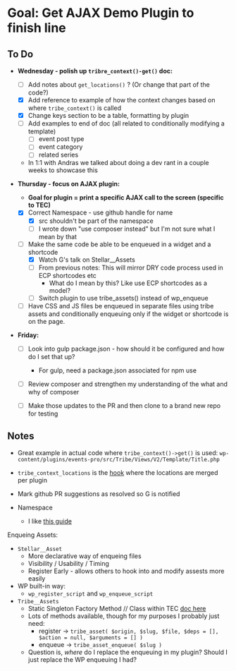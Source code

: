 # Goal: Get AJAX Demo Plugin to finish line

## To Do
- **Wednesday - polish up `tribre_context()-get()` doc:**
  - [ ] Add notes about `get_locations()` ? (Or change that part of the code?)
  - [x] Add reference to example of how the context changes based on where `tribe_context()` is called
  - [x] Change keys section to be a table, formatting by plugin
  - [ ] Add examples to end of doc (all related to conditionally modifying a template)
    - [ ] event post type
    - [ ] event category
    - [ ] related series
  - In 1:1 with Andras we talked about doing a dev rant in a couple weeks to showcase this 

- **Thursday - focus on AJAX plugin:**
  - **Goal for plugin = print a specific AJAX call to the screen (specific to TEC)**
  - [x] Correct Namespace - use github handle for name
    - [x] src shouldn't be part of the namespace 
    - [ ] I wrote down "use composer instead" but I'm not sure what I mean by that
  - [ ] Make the same code be able to be enqueued in a widget and a shortcode
    - [x] Watch G's talk on Stellar__Assets
    - [ ] From previous notes: This will mirror DRY code process used in ECP shortcodes etc
      - What do I mean by this? Like use ECP shortcodes as a model? 
    - [ ] Switch plugin to use tribe_assets() instead of wp_enqueue
  - [ ] Have CSS and JS files be enqueued in separate files using tribe assets and conditionally enqueuing only if the widget or shortcode is on the page.

- **Friday:**
  - [ ] Look into gulp package.json - how should it be configured and how do I set that up?
      - For gulp, need a package.json associated for npm use 
  - [ ] Review composer and strengthen my understanding of the what and why of composer
  - [ ] Make those updates to the PR and then clone to a brand new repo for testing


## Notes
- Great example in actual code where `tribe_context()->get()` is used: `wp-content/plugins/events-pro/src/Tribe/Views/V2/Template/Title.php`
- `tribe_context_locations` is the [hook](https://docs.theeventscalendar.com/reference/hooks/tribe_context_locations/) where the locations are merged per plugin
-  Mark github PR suggestions as resolved so G is notified 

- Namespace
  - I like [this guide](https://wpreset.com/php-namespaces-wordpress-guide/)

Enqueing Assets: 
- `Stellar__Asset` 
  - More declarative way of enqueing files
  - Visibility / Usability / Timing
  - Register Early - allows others to hook into and modify assests more easily 
- WP built-in way:
  - `wp_register_script` and `wp_enqueue_script`
- `Tribe__Assets`
  - Static Singleton Factory Method // Class within TEC [doc here](https://docs.theeventscalendar.com/reference/classes/tribe__assets/)
  - Lots of methods available, though for my purposes I probably just need: 
    - register -> `tribe_asset( $origin, $slug, $file, $deps = [], $action = null, $arguments = [] )`
    - enqueue -> `tribe_asset_enqueue( $slug )`
  - Question is, _where_ do I replace the enqueuing in my plugin? Should I just replace the WP enqueuing I had? 